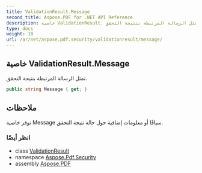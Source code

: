 ```yaml
---
title: ValidationResult.Message
second_title: Aspose.PDF for .NET API Reference
description: خاصية ValidationResult. تمثل الرسالة المرتبطة بنتيجة التحقق
type: docs
weight: 10
url: /ar/net/aspose.pdf.security/validationresult/message/
---
```

## خاصية ValidationResult.Message

تمثل الرسالة المرتبطة بنتيجة التحقق.

```csharp
public string Message { get; }
```

## ملاحظات

توفر خاصية Message سياقًا أو معلومات إضافية حول حالة نتيجة التحقق.

### انظر أيضًا

* class [ValidationResult](../)
* namespace [Aspose.Pdf.Security](../../../aspose.pdf.security/)
* assembly [Aspose.PDF](../../../)